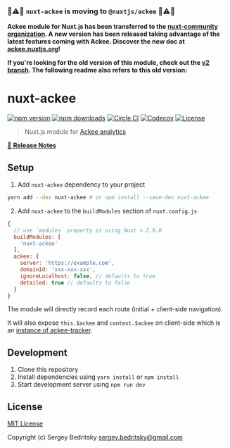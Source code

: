 ### **📣⚠📣 `nuxt-ackee` is moving to `@nuxtjs/ackee` 📣⚠📣**

**Ackee module for Nuxt.js has been transferred to the [nuxt-community organization](https://github.com/nuxt-community/ackee-module). A new version has been released taking advantage of the latest features coming with Ackee. Discover the new doc at [ackee.nuxtjs.org](https://ackee.nuxtjs.org)!**

**If you're looking for the old version of this module, check out the [v2 branch](https://github.com/bdrtsky/nuxt-ackee/tree/v2). The following readme also refers to this old version:**

# nuxt-ackee

[![npm version][npm-version-src]][npm-version-href]
[![npm downloads][npm-downloads-src]][npm-downloads-href]
[![Circle CI][circle-ci-src]][circle-ci-href]
[![Codecov][codecov-src]][codecov-href]
[![License][license-src]][license-href]

> Nuxt.js module for [Ackee analytics](https://ackee.electerious.com)

[📖 **Release Notes**](./CHANGELOG.md)

## Setup

1. Add `nuxt-ackee` dependency to your project

```bash
yarn add --dev nuxt-ackee # or npm install --save-dev nuxt-ackee
```

2. Add `nuxt-ackee` to the `buildModules` section of `nuxt.config.js`

```js
{
  // use `modules` property is using Nuxt < 2.9.0
  buildModules: [
    'nuxt-ackee'
  ],
  ackee: {
    server: 'https://example.com',
    domainId: 'xxx-xxx-xxx',
    ignoreLocalhost: false, // defaults to true
    detailed: true // defaults to false
  }
}
```

The module will directly record each route (initial + client-side navigation).

It will also expose `this.$ackee` and `context.$ackee` on client-side which is an [instance of ackee-tracker](https://github.com/electerious/ackee-tracker#instance-api).

## Development

1. Clone this repository
2. Install dependencies using `yarn install` or `npm install`
3. Start development server using `npm run dev`

## License

[MIT License](./LICENSE)

Copyright (c) Sergey Bedritsky <sergey.bedritsky@gmail.com>

<!-- Badges -->

[npm-version-src]: https://img.shields.io/npm/v/nuxt-ackee/latest.svg?style=flat-square
[npm-version-href]: https://npmjs.com/package/nuxt-ackee
[npm-downloads-src]: https://img.shields.io/npm/dt/nuxt-ackee.svg?style=flat-square
[npm-downloads-href]: https://npmjs.com/package/nuxt-ackee
[circle-ci-src]: https://img.shields.io/circleci/project/github/bdrtsky/nuxt-ackee.svg?style=flat-square
[circle-ci-href]: https://circleci.com/gh/bdrtsky/nuxt-ackee
[codecov-src]: https://img.shields.io/codecov/c/github/bdrtsky/nuxt-ackee.svg?style=flat-square
[codecov-href]: https://codecov.io/gh/bdrtsky/nuxt-ackee
[license-src]: https://img.shields.io/npm/l/nuxt-ackee.svg?style=flat-square
[license-href]: https://npmjs.com/package/nuxt-ackee
